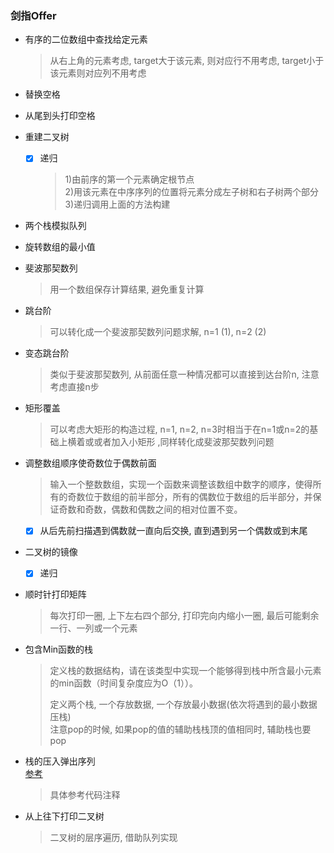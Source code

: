 ### 剑指Offer

+ 有序的二位数组中查找给定元素
    > 从右上角的元素考虑, target大于该元素, 则对应行不用考虑, target小于该元素则对应列不用考虑
    
+ 替换空格

+ 从尾到头打印空格

+ 重建二叉树
    - [x] 递归
        >  1)由前序的第一个元素确定根节点  
        2)用该元素在中序序列的位置将元素分成左子树和右子树两个部分  
        3)递归调用上面的方法构建
        
+ 两个栈模拟队列

+ 旋转数组的最小值

+ 斐波那契数列
    > 用一个数组保存计算结果, 避免重复计算
    
+ 跳台阶
    > 可以转化成一个斐波那契数列问题求解, n=1 (1), n=2 (2)
    
+ 变态跳台阶
    > 类似于斐波那契数列, 从前面任意一种情况都可以直接到达台阶n, 注意考虑直接n步
    
+ 矩形覆盖
    > 可以考虑大矩形的构造过程, n=1, n=2, n=3时相当于在n=1或n=2的基础上横着或或者加入小矩形
    ,同样转化成斐波那契数列问题
    
    
+ 调整数组顺序使奇数位于偶数前面
    > 输入一个整数数组，实现一个函数来调整该数组中数字的顺序，使得所有的奇数位于数组的前半部分，所有的偶数位于数组的后半部分，并保证奇数和奇数，偶数和偶数之间的相对位置不变。
    - [x] 从后先前扫描遇到偶数就一直向后交换, 直到遇到另一个偶数或到末尾
    
+ 二叉树的镜像
    - [x] 递归
    
+ 顺时针打印矩阵
    > 每次打印一圈, 上下左右四个部分, 打印完向内缩小一圈, 最后可能剩余一行、一列或一个元素
    
+ 包含Min函数的栈
    > 定义栈的数据结构，请在该类型中实现一个能够得到栈中所含最小元素的min函数（时间复杂度应为O（1））。
    > 
    > 定义两个栈, 一个存放数据, 一个存放最小数据(依次将遇到的最小数据压栈)  
    > 注意pop的时候, 如果pop的值的辅助栈栈顶的值相同时, 辅助栈也要pop
    
+ 栈的压入弹出序列  
    [参考](https://www.cnblogs.com/edisonchou/p/4779755.html)  
    > 具体参考代码注释
    
+ 从上往下打印二叉树
    > 二叉树的层序遍历, 借助队列实现
